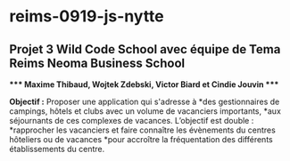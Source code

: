 # reims-0919-js-nytte
## Projet 3 Wild Code School avec équipe de Tema Reims Neoma Business School
__*** Maxime Thibaud, Wojtek Zdebski, Victor Biard et Cindie Jouvin ***__

**Objectif :**
Proposer une application qui  s'adresse à 
*des gestionnaires de campings, hôtels et clubs avec un volume de vacanciers importants,
*aux séjournants de ces complexes de vacances.
L’objectif est double :
*rapprocher les vacanciers et faire connaître les évènements du centres hôteliers ou de vacances
*pour accroître la fréquentation des différents établissements du centre.

